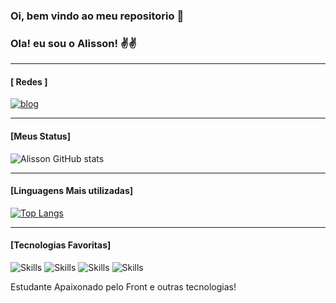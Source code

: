 ### Oi, bem vindo ao meu repositorio 👋


### Ola! eu sou o Alisson! ✌️✌️


------------------------------------------

#### [ Redes ]

[![blog](	https://img.shields.io/badge/LinkedIn-0077B5?style=for-the-badge&logo=linkedin&logoColor=white)](https://www.linkedin.com/in/alisson-costa-129015193/)


-------------------------------------------

#### [Meus Status]

![Alisson GitHub stats](https://github-readme-stats.vercel.app/api?username=AlissonGCosta&show_icons=true&theme=dracula)

------------------------------------------

#### [Linguagens Mais utilizadas]


[![Top Langs](https://github-readme-stats.vercel.app/api/top-langs/?username=AlissonGCosta)](https://github.com/anuraghazra/github-readme-stats)


-------------------------------------------

#### [Tecnologias Favoritas]

![Skills](https://img.shields.io/badge/HTML5-E34F26?style=for-the-badge&logo=html5&logoColor=white)
![Skills](https://img.shields.io/badge/CSS3-1572B6?style=for-the-badge&logo=css3&logoColor=white)
![Skills](https://img.shields.io/badge/JavaScript-323330?style=for-the-badge&logo=javascript&logoColor=F7DF1E)
![Skills](https://img.shields.io/badge/React-20232A?style=for-the-badge&logo=react&logoColor=61DAFB)

Estudante Apaixonado pelo Front e outras tecnologias!
